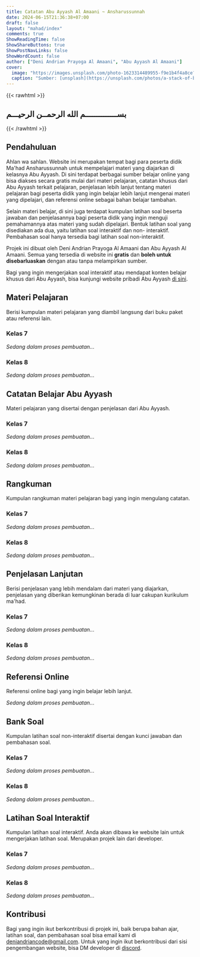 ```yaml
---
title: Catatan Abu Ayyash Al Amaani ~ Ansharussunnah
date: 2024-06-15T21:36:38+07:00
draft: false
layout: "mahad/index"
comments: true
ShowReadingTime: false
ShowShareButtons: true
ShowPostNavLinks: false
ShowWordCount: false
author: ["Deni Andrian Prayoga Al Amaani", "Abu Ayyash Al Amaani"]
cover:
  image: "https://images.unsplash.com/photo-1623314489955-f9e1b4f4a8ce?q=80&w=1631&auto=format&fit=crop&ixlib=rb-4.0.3&ixid=M3wxMjA3fDB8MHxwaG90by1wYWdlfHx8fGVufDB8fHx8fA%3D%3D"
  caption: "Sumber: [unsplash](https://unsplash.com/photos/a-stack-of-books-sitting-on-top-of-a-table-edm2-uVj7nU)"
---
```


{{< rawhtml >}}
<h2 class="basmala">
بســــــــــــــم الله الرحمــن الرحيـــم
</h2>
{{< /rawhtml >}}

## Pendahuluan

Ahlan wa sahlan. Website ini merupakan tempat bagi para
peserta didik Ma'had Ansharussunnah untuk mempelajari materi yang diajarkan di
kelasnya Abu Ayyash. Di sini terdapat berbagai sumber belajar
online yang bisa diakses secara gratis mulai dari materi
pelajaran, catatan khusus dari Abu Ayyash terkait pelajaran,
penjelasan lebih lanjut tentang materi pelajaran bagi peserta
didik yang ingin belajar lebih lanjut mengenai materi yang dipelajari, dan
referensi online sebagai bahan belajar tambahan.

Selain materi belajar, di sini juga terdapat kumpulan latihan soal
beserta jawaban dan penjelasannya bagi peserta didik yang ingin
menguji pemahamannya atas materi yang sudah dipelajari. Bentuk latihan
soal yang disediakan ada dua, yaitu latihan soal interaktif dan non-
interaktif. Pembahasan soal hanya tersedia bagi latihan soal non-interaktif.

Projek ini dibuat oleh Deni Andrian Prayoga Al Amaani dan Abu
Ayyash Al Amaani. Semua yang tersedia di website ini **gratis** dan
**boleh untuk disebarluaskan** dengan atau tanpa melampirkan sumber.

Bagi yang ingin mengerjakan soal interaktif atau mendapat konten belajar khusus
dari Abu Ayyash, bisa kunjungi website pribadi Abu Ayyash [di sini](https://abuayyash.vercel.app).

## Materi Pelajaran

Berisi kumpulan materi pelajaran yang diambil langsung dari buku
paket atau referensi lain.

### Kelas 7

_Sedang dalam proses pembuatan..._

### Kelas 8

_Sedang dalam proses pembuatan..._

## Catatan Belajar Abu Ayyash

Materi pelajaran yang disertai dengan penjelasan dari Abu Ayyash.

### Kelas 7

_Sedang dalam proses pembuatan..._

### Kelas 8

_Sedang dalam proses pembuatan..._

## Rangkuman

Kumpulan rangkuman materi pelajaran bagi yang ingin mengulang
catatan.

### Kelas 7

_Sedang dalam proses pembuatan..._

### Kelas 8

_Sedang dalam proses pembuatan..._

## Penjelasan Lanjutan

Berisi penjelasan yang lebih mendalam dari materi yang diajarkan,
penjelasan yang diberikan kemungkinan berada di luar cakupan kurikulum
ma'had.

### Kelas 7

_Sedang dalam proses pembuatan..._

### Kelas 8

_Sedang dalam proses pembuatan..._

## Referensi Online

Referensi online bagi yang ingin belajar lebih lanjut.

_Sedang dalam proses pembuatan..._

## Bank Soal

Kumpulan latihan soal non-interaktif disertai dengan kunci jawaban dan
pembahasan soal.

### Kelas 7

_Sedang dalam proses pembuatan..._

### Kelas 8

_Sedang dalam proses pembuatan..._

## Latihan Soal Interaktif

Kumpulan latihan soal interaktif. Anda akan dibawa ke website lain
untuk mengerjakan latihan soal. Merupakan projek lain dari developer.

### Kelas 7

_Sedang dalam proses pembuatan..._

### Kelas 8

_Sedang dalam proses pembuatan..._

## Kontribusi

Bagi yang ingin ikut berkontribusi di projek ini, baik berupa
bahan ajar, latihan soal, dan pembahasan soal bisa email kami di [deniandriancode@gmail.com](mailto:deniandriancode@gmail.com).
Untuk yang ingin ikut berkontribusi dari sisi pengembangan website, bisa
DM developer di [discord](https://discord.com/users/871707742312726590).
